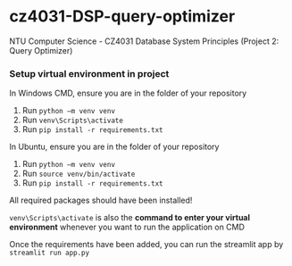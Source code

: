 # cz4031-DSP-query-optimizer
NTU Computer Science - CZ4031 Database System Principles (Project 2: Query Optimizer)

### Setup virtual environment in project

In Windows CMD, ensure you are in the folder of your repository

1. Run `python –m venv venv`
2. Run `venv\Scripts\activate` 
3. Run `pip install -r requirements.txt`

In Ubuntu, ensure you are in the folder of your repository

1. Run `python –m venv venv`
2. Run `source venv/bin/activate` 
3. Run `pip install -r requirements.txt`

All required packages should have been installed!

`venv\Scripts\activate` is also the <b>command to enter your virtual environment</b> whenever you want to run the application on CMD

Once the requirements have been added, you can run the streamlit app by
`streamlit run app.py`

